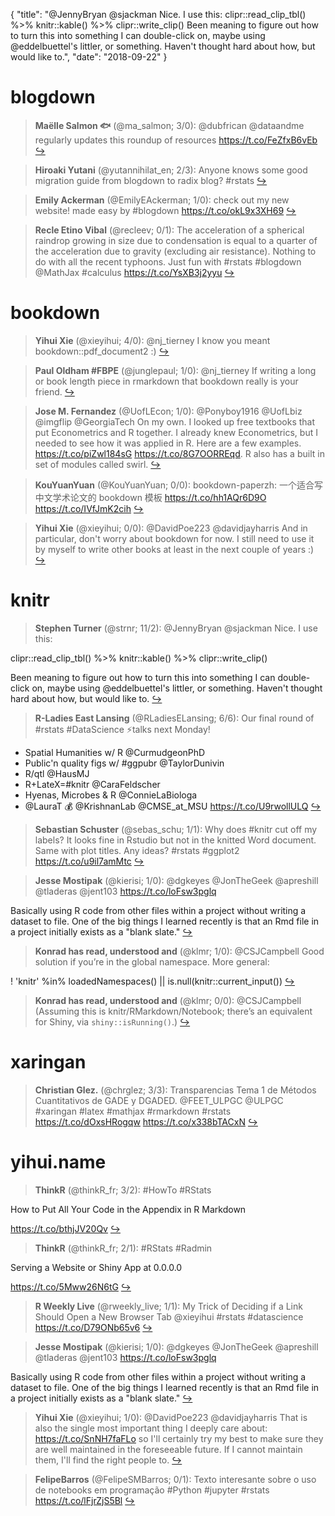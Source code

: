 {
  "title": "@JennyBryan @sjackman Nice. I use this: clipr::read_clip_tbl() %&gt;% knitr::kable() %&gt;% clipr::write_clip() Been meaning to figure out how to turn this into something I can double-click on, maybe using @eddelbuettel's littler, or something. Haven't thought hard about how, but would like to.",
  "date": "2018-09-22"
}

# blogdown

> **Maëlle Salmon 🐟** (@ma_salmon; 3/0): @dubfrican @dataandme regularly updates this roundup of resources https://t.co/FeZfxB6vEb  [&#8618;](https://twitter.com/xieyihui/status/1043000431679430656)

<!-- -->


> **Hiroaki Yutani** (@yutannihilat_en; 2/3): Anyone knows some good migration guide from blogdown to radix blog? #rstats  [&#8618;](https://twitter.com/xieyihui/status/1043297665633546240)

<!-- -->


> **Emily Ackerman** (@EmilyEAckerman; 1/0): check out my new website! made easy by #blogdown https://t.co/okL9x3XH69  [&#8618;](https://twitter.com/xieyihui/status/1043204037192163328)

<!-- -->


> **Recle Etino Vibal** (@recleev; 0/1): The acceleration of a spherical raindrop growing in size due to condensation is equal to a quarter of the acceleration due to gravity (excluding air resistance). Nothing to do with all the recent typhoons. Just fun with #rstats #blogdown @MathJax #calculus https://t.co/YsXB3j2yyu  [&#8618;](https://twitter.com/xieyihui/status/1043100423551213569)

<!-- -->


# bookdown

> **Yihui Xie** (@xieyihui; 4/0): @nj_tierney I know you meant bookdown::pdf_document2 :)  [&#8618;](https://twitter.com/xieyihui/status/1042984604284514312)

<!-- -->


> **Paul Oldham #FBPE** (@junglepaul; 1/0): @nj_tierney If writing a long or book length piece in rmarkdown that bookdown really is your friend.  [&#8618;](https://twitter.com/xieyihui/status/1043246351461625857)

<!-- -->


> **Jose M. Fernandez** (@UofLEcon; 1/0): @Ponyboy1916 @UofLbiz @imgflip @GeorgiaTech On my own. I looked up free textbooks that put Econometrics and R together. I already knew Econometrics, but I needed to see how it was applied in R. Here are a few examples. https://t.co/piZwl184sG https://t.co/8G7OORREqd. R also has a built in set of modules called swirl.  [&#8618;](https://twitter.com/xieyihui/status/1043150070693220352)

<!-- -->


> **KouYuanYuan** (@KouYuanYuan; 0/0): bookdown-paperzh: 一个适合写中文学术论文的 bookdown 模板 https://t.co/hh1AQr6D9O https://t.co/IVfJmK2cih  [&#8618;](https://twitter.com/xieyihui/status/1043177552376823808)

<!-- -->


> **Yihui Xie** (@xieyihui; 0/0): @DavidPoe223 @davidjayharris And in particular, don't worry about bookdown for now. I still need to use it by myself to write other books at least in the next couple of years :)  [&#8618;](https://twitter.com/xieyihui/status/1042983326045224961)

<!-- -->


# knitr

> **Stephen Turner** (@strnr; 11/2): @JennyBryan @sjackman Nice. I use this:
>
clipr::read_clip_tbl() %&gt;% 
  knitr::kable() %&gt;% 
  clipr::write_clip()
>
Been meaning to figure out how to turn this into something I can double-click on, maybe using @eddelbuettel's littler, or something. Haven't thought hard about how, but would like to.  [&#8618;](https://twitter.com/xieyihui/status/1043067001567096832)

<!-- -->


> **R-Ladies East Lansing** (@RLadiesELansing; 6/6): Our final round of #rstats #DataScience ⚡️talks next Monday!
- Spatial Humanities w/ R @CurmudgeonPhD
- Public'n quality figs w/ #ggpubr @TaylorDunivin
- R/qtl @HausMJ
- R+LateX=#knitr @CaraFeldscher
- Hyenas, Microbes &amp; R @ConnieLaBiologa
- @LauraT
💰 @KrishnanLab @CMSE_at_MSU https://t.co/U9rwollULQ  [&#8618;](https://twitter.com/xieyihui/status/1043163465668542465)

<!-- -->


> **Sebastian Schuster** (@sebas_schu; 1/1): Why does #knitr cut off my labels? It looks fine in Rstudio but not in the knitted Word document. Same with plot titles. Any ideas? #rstats #ggplot2 https://t.co/u9il7amMtc  [&#8618;](https://twitter.com/xieyihui/status/1043057704435175424)

<!-- -->


> **Jesse Mostipak** (@kierisi; 1/0): @dgkeyes @JonTheGeek @apreshill @tladeras @jent103 https://t.co/loFsw3pglq
>
Basically using R code from other files within a project without writing a dataset to file. One of the big things I learned recently is that an Rmd file in a project initially exists as a "blank slate."  [&#8618;](https://twitter.com/xieyihui/status/1043194017939435521)

<!-- -->


> **Konrad has read, understood and** (@klmr; 1/0): @CSJCampbell Good solution if you’re in the global namespace. More general:
>
! 'knitr' %in% loadedNamespaces() || is.null(knitr::current_input())  [&#8618;](https://twitter.com/xieyihui/status/1043065433329491968)

<!-- -->


> **Konrad has read, understood and** (@klmr; 0/0): @CSJCampbell (Assuming this is knitr/RMarkdown/Notebook; there’s an equivalent for Shiny, via `shiny::isRunning()`.)  [&#8618;](https://twitter.com/xieyihui/status/1043066108473995264)

<!-- -->


# xaringan

> **Christian Glez.** (@chrglez; 3/3): Transparencias Tema 1 de Métodos Cuantitativos de GADE y DGADED. @FEET_ULPGC @ULPGC  
#xaringan #latex #mathjax #rmarkdown #rstats
https://t.co/dOxsHRogqw https://t.co/x338bTACxN  [&#8618;](https://twitter.com/xieyihui/status/1043082676452970496)

<!-- -->


# yihui.name

> **ThinkR** (@thinkR_fr; 3/2): #HowTo #RStats 
>
How to Put All Your Code in the Appendix in R Markdown
>
https://t.co/bthjJV20Qv  [&#8618;](https://twitter.com/xieyihui/status/1043120188550512640)

<!-- -->


> **ThinkR** (@thinkR_fr; 2/1): #RStats #Radmin 
>
Serving a Website or Shiny App at 0.0.0.0 
>
https://t.co/5Mww26N6tG  [&#8618;](https://twitter.com/xieyihui/status/1043032222175916034)

<!-- -->


> **R Weekly Live** (@rweekly_live; 1/1): My Trick of Deciding if a Link Should Open a New Browser Tab @xieyihui #rstats #datascience https://t.co/D79ONb65v6  [&#8618;](https://twitter.com/xieyihui/status/1043144248814592000)

<!-- -->


> **Jesse Mostipak** (@kierisi; 1/0): @dgkeyes @JonTheGeek @apreshill @tladeras @jent103 https://t.co/loFsw3pglq
>
Basically using R code from other files within a project without writing a dataset to file. One of the big things I learned recently is that an Rmd file in a project initially exists as a "blank slate."  [&#8618;](https://twitter.com/xieyihui/status/1043194017939435521)

<!-- -->


> **Yihui Xie** (@xieyihui; 1/0): @DavidPoe223 @davidjayharris That is also the single most important thing I deeply care about: https://t.co/SnNH7faFLo so I'll certainly try my best to make sure they are well maintained in the foreseeable future. If I cannot maintain them, I'll find the right people to.  [&#8618;](https://twitter.com/xieyihui/status/1042982694282387456)

<!-- -->


> **FelipeBarros** (@FelipeSMBarros; 0/1): Texto interesante sobre o uso de notebooks em programação #Python #jupyter #rstats  https://t.co/lFjrZjS5Bl  [&#8618;](https://twitter.com/xieyihui/status/1043311452998774784)

<!-- -->


